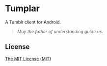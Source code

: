 # Tumplar

A Tumblr client for Android.

> *May the father of understanding guide us.*

## License

[The MIT License (MIT)](https://mlxy.github.io/license/)

